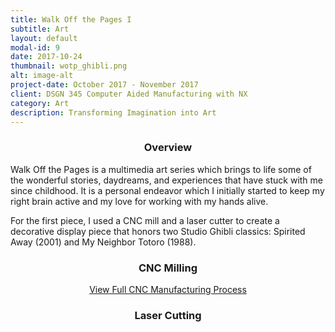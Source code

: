 ```yaml
---
title: Walk Off the Pages I
subtitle: Art
layout: default
modal-id: 9
date: 2017-10-24
thumbnail: wotp_ghibli.png
alt: image-alt
project-date: October 2017 - November 2017
client: DSGN 345 Computer Aided Manufacturing with NX
category: Art
description: Transforming Imagination into Art
---
```

<center><h3>Overview</h3></center>
Walk Off the Pages is a multimedia art series which brings to life some of the wonderful stories, daydreams, and experiences that have stuck with me since childhood. It is a personal endeavor which I initially started to keep my right brain active and my love for working with my hands alive.

For the first piece, I used a CNC mill and a laser cutter to create a decorative display piece that honors two Studio Ghibli classics: Spirited Away (2001) and My Neighbor Totoro (1988).

<center><h3>CNC Milling</h3></center>

<center><a href="files/dsgn345_final_report.pdf" class="btn btn-default btn-xl wow tada">View Full CNC Manufacturing Process</a></center>

<center><h3>Laser Cutting</h3></center>

